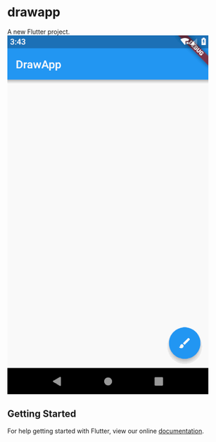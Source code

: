 # drawapp

A new Flutter project.
![](drawapp.gif)

## Getting Started

For help getting started with Flutter, view our online
[documentation](https://flutter.io/).
